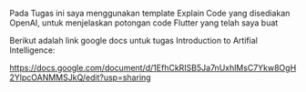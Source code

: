 Pada Tugas ini saya menggunakan template Explain Code yang disediakan OpenAI, untuk menjelaskan potongan code Flutter yang telah saya buat

Berikut adalah link google docs untuk tugas Introduction to Artifial Intelligence:

https://docs.google.com/document/d/1EfhCkRISB5Ja7nUxhlMsC7Ykw8OgH2YlpcOANMMSJkQ/edit?usp=sharing